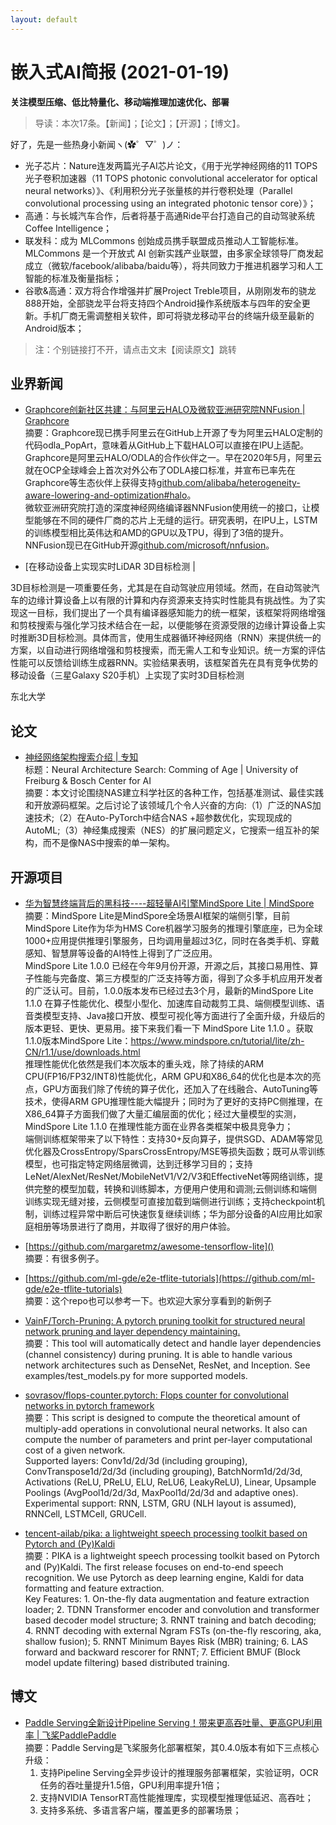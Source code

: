 ```yaml
---
layout: default
---
```


# 嵌入式AI简报 (2021-01-19)  

**关注模型压缩、低比特量化、移动端推理加速优化、部署**  

> 导读：本次17条。【新闻】；【论文】；【开源】；【博文】。


好了，先是一些热身小新闻ヽ(✿゜▽゜)ノ：


- 光子芯片：Nature连发两篇光子AI芯片论文，《用于光学神经网络的11 TOPS光子卷积加速器（11 TOPS photonic convolutional accelerator for optical neural networks）》、《利用积分光子张量核的并行卷积处理（Parallel convolutional processing using an integrated photonic tensor core）》；
- 高通：与长城汽车合作，后者将基于高通Ride平台打造自己的自动驾驶系统Coffee Intelligence； 
- 联发科：成为 MLCommons 创始成员携手联盟成员推动人工智能标准。MLCommons 是一个开放式 AI 创新实践产业联盟，由多家全球领导厂商发起成立（微软/facebook/alibaba/baidu等），将共同致力于推进机器学习和人工智能的标准及衡量指标；
- 谷歌&高通：双方将合作增强并扩展Project Treble项目，从刚刚发布的骁龙888开始，全部骁龙平台将支持四个Android操作系统版本与四年的安全更新。手机厂商无需调整相关软件，即可将骁龙移动平台的终端升级至最新的Android版本；

> 注：个别链接打不开，请点击文末【阅读原文】跳转


## 业界新闻  

- [Graphcore创新社区共建：与阿里云HALO及微软亚洲研究院NNFusion | Graphcore](https://mp.weixin.qq.com/s/tJBpXRcALG24KM7MJDSsQw)  
摘要：Graphcore现已携手阿里云在GitHub上开源了专为阿里云HALO定制的代码odla_PopArt，意味着从GitHub上下载HALO可以直接在IPU上适配。Graphcore是阿里云HALO/ODLA的合作伙伴之一。早在2020年5月，阿里云就在OCP全球峰会上首次对外公布了ODLA接口标准，并宣布已率先在Graphcore等生态伙伴上获得支持[github.com/alibaba/heterogeneity-aware-lowering-and-optimization#halo](https://github.com/alibaba/heterogeneity-aware-lowering-and-optimization#halo)。  
微软亚洲研究院打造的深度神经网络编译器NNFusion使用统一的接口，让模型能够在不同的硬件厂商的芯片上无缝的运行。研究表明，在IPU上，LSTM的训练模型相比英伟达和AMD的GPU以及TPU，得到了3倍的提升。NNFusion现已在GitHub开源[github.com/microsoft/nnfusion](https://github.com/microsoft/nnfusion)。  

- [在移动设备上实现实时LiDAR 3D目标检测 | 
 
3D目标检测是一项重要任务，尤其是在自动驾驶应用领域。然而，在自动驾驶汽车的边缘计算设备上以有限的计算和内存资源来支持实时性能具有挑战性。为了实现这一目标，我们提出了一个具有编译器感知能力的统一框架，该框架将网络增强和剪枝搜索与强化学习技术结合在一起，以便能够在资源受限的边缘计算设备上实时推断3D目标检测。具体而言，使用生成器循环神经网络（RNN）来提供统一的方案，以自动进行网络增强和剪枝搜索，而无需人工和专业知识。统一方案的评估性能可以反馈给训练生成器RNN。实验结果表明，该框架首先在具有竞争优势的移动设备（三星Galaxy S20手机）上实现了实时3D目标检测
 
东北大学


## 论文

- [神经网络架构搜索介绍 | 专知](https://mp.weixin.qq.com/s/ntFyLBSHJGGUfK6y7wvIiw)  
标题：Neural Architecture Search: Comming of Age | University of Freiburg & Bosch Center for AI  
摘要：本文讨论围绕NAS建立科学社区的各种工作，包括基准测试、最佳实践和开放源码框架。之后讨论了该领域几个令人兴奋的方向:（1）广泛的NAS加速技术;（2）在Auto-PyTorch中结合NAS +超参数优化，实现现成的AutoML;（3）神经集成搜索（NES）的扩展问题定义，它搜索一组互补的架构，而不是像NAS中搜索的单一架构。  



## 开源项目


- [华为智慧终端背后的黑科技----超轻量AI引擎MindSpore Lite | MindSpore](https://mp.weixin.qq.com/s/D2uWrUJBIK8s0vsH7TVN1A)  
摘要：MindSpore Lite是MindSpore全场景AI框架的端侧引擎，目前MindSpore Lite作为华为HMS Core机器学习服务的推理引擎底座，已为全球1000+应用提供推理引擎服务，日均调用量超过3亿，同时在各类手机、穿戴感知、智慧屏等设备的AI特性上得到了广泛应用。  
MindSpore Lite 1.0.0 已经在今年9月份开源，开源之后，其接口易用性、算子性能与完备度、第三方模型的广泛支持等方面，得到了众多手机应用开发者的广泛认可。目前，1.0.0版本发布已经过去3个月，最新的MindSpore Lite 1.1.0 在算子性能优化、模型小型化、加速库自动裁剪工具、端侧模型训练、语音类模型支持、Java接口开放、模型可视化等方面进行了全面升级，升级后的版本更轻、更快、更易用。接下来我们看一下 MindSpore Lite 1.1.0 。获取1.1.0版本MindSpore Lite：https://www.mindspore.cn/tutorial/lite/zh-CN/r1.1/use/downloads.html  
推理性能优化依然是我们本次版本的重头戏，除了持续的ARM CPU(FP16/FP32/INT8)性能优化，ARM GPU和X86_64的优化也是本次的亮点，GPU方面我们除了传统的算子优化，还加入了在线融合、AutoTuning等技术，使得ARM GPU推理性能大幅提升；同时为了更好的支持PC侧推理，在X86_64算子方面我们做了大量汇编层面的优化；经过大量模型的实测，MindSpore Lite 1.1.0 在推理性能方面在业界各类框架中极具竞争力；  
端侧训练框架带来了以下特性：支持30+反向算子，提供SGD、ADAM等常见优化器及CrossEntropy/SparsCrossEntropy/MSE等损失函数；既可从零训练模型，也可指定特定网络层微调，达到迁移学习目的；支持LeNet/AlexNet/ResNet/MobileNetV1/V2/V3和EffectiveNet等网络训练，提供完整的模型加载，转换和训练脚本，方便用户使用和调测;云侧训练和端侧训练实现无缝对接，云侧模型可直接加载到端侧进行训练；支持checkpoint机制，训练过程异常中断后可快速恢复继续训练；华为部分设备的AI应用比如家庭相册等场景进行了商用，并取得了很好的用户体验。  
- [https://github.com/margaretmz/awesome-tensorflow-lite]()  
摘要：有很多例子。  

- [https://github.com/ml-gde/e2e-tflite-tutorials](https://github.com/ml-gde/e2e-tflite-tutorials)  
摘要：这个repo也可以参考一下。也欢迎大家分享看到的新例子



- [VainF/Torch-Pruning: A pytorch pruning toolkit for structured neural network pruning and layer dependency maintaining.](https://github.com/VainF/Torch-Pruning)  
摘要：This tool will automatically detect and handle layer dependencies (channel consistency) during pruning. It is able to handle various network architectures such as DenseNet, ResNet, and Inception. See examples/test_models.py for more supported models.  
- [sovrasov/flops-counter.pytorch: Flops counter for convolutional networks in pytorch framework](https://github.com/sovrasov/flops-counter.pytorch)  
摘要：This script is designed to compute the theoretical amount of multiply-add operations in convolutional neural networks. It also can compute the number of parameters and print per-layer computational cost of a given network.  
Supported layers: Conv1d/2d/3d (including grouping), ConvTranspose1d/2d/3d (including grouping), BatchNorm1d/2d/3d, Activations (ReLU, PReLU, ELU, ReLU6, LeakyReLU), Linear, Upsample
Poolings (AvgPool1d/2d/3d, MaxPool1d/2d/3d and adaptive ones).  
Experimental support: RNN, LSTM, GRU (NLH layout is assumed), RNNCell, LSTMCell, GRUCell.  
- [tencent-ailab/pika: a lightweight speech processing toolkit based on Pytorch and (Py)Kaldi](https://github.com/tencent-ailab/pika)  
摘要：PIKA is a lightweight speech processing toolkit based on Pytorch and (Py)Kaldi. The first release focuses on end-to-end speech recognition. We use Pytorch as deep learning engine, Kaldi for data formatting and feature extraction.  
Key Features: 1. On-the-fly data augmentation and feature extraction loader; 2. TDNN Transformer encoder and convolution and transformer based decoder model structure; 3. RNNT training and batch decoding; 4. RNNT decoding with external Ngram FSTs (on-the-fly rescoring, aka, shallow fusion); 5. RNNT Minimum Bayes Risk (MBR) training; 6. LAS forward and backward rescorer for RNNT; 7. Efficient BMUF (Block model update filtering) based distributed training.  

## 博文

- [Paddle Serving全新设计Pipeline Serving！带来更高吞吐量、更高GPU利用率 | 飞桨PaddlePaddle](https://mp.weixin.qq.com/s/ccTiNqcz62n3ANwc_ZLEZg)  
摘要：Paddle Serving是飞桨服务化部署框架，其0.4.0版本有如下三点核心升级：  
    1. 支持Pipeline Serving全异步设计的推理服务部署框架，实验证明，OCR任务的吞吐量提升1.5倍，GPU利用率提升1倍；  
    2. 支持NVIDIA TensorRT高性能推理库，实现模型推理低延迟、高吞吐；  
    3. 支持多系统、多语言客户端，覆盖更多的部署场景；  

